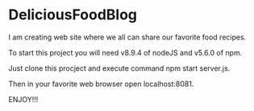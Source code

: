 # DeliciousFoodBlog
I am creating web site where we all can share our favorite food recipes.

To start this project you will need v8.9.4 of nodeJS and v5.6.0 of npm.

Just clone this procject and execute command npm start server.js.

Then in your favorite web browser open localhost:8081.

ENJOY!!!

